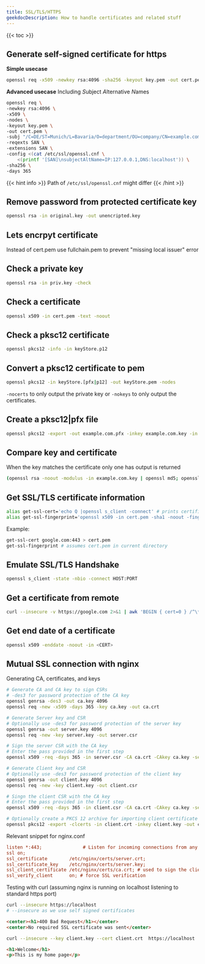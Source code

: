 ```yaml
---
title: SSL/TLS/HTTPS
geekdocDescription: How to handle certificates and related stuff
---
```


{{< toc >}}

## Generate self-signed certificate for https

**Simple usecase**

```bash
openssl req -x509 -newkey rsa:4096 -sha256 -keyout key.pem -out cert.pem -days 365
```

**Advanced usecase**
Including *S*ubject *A*lternative *N*ames

```bash
openssl req \
-newkey rsa:4096 \
-x509 \
-nodes \
-keyout key.pem \
-out cert.pem \
-subj "/C=DE/ST=Munich/L=Bavaria/O=department/OU=company/CN=example.com" \
-reqexts SAN \
-extensions SAN \
-config <(cat /etc/ssl/openssl.cnf \
    <(printf '[SAN]\nsubjectAltName=IP:127.0.0.1,DNS:localhost')) \
-sha256 \
-days 365
```

{{< hint info >}}
Path of `/etc/ssl/openssl.cnf` might differ
{{< /hint >}}

## Remove password from protected certificate key

```bash
openssl rsa -in original.key -out unencripted.key
```

## Lets encrpyt certificate

Instead of cert.pem use fullchain.pem to prevent "missing local issuer" error

## Check a private key

```bash
openssl rsa -in priv.key -check
```

## Check a certificate

```bash
openssl x509 -in cert.pem -text -noout
```

## Check a pksc12 certificate

```bash
openssl pkcs12 -info -in keyStore.p12
```

## Convert a pksc12 certificate to pem

```bash
openssl pkcs12 -in keyStore.[pfx|p12] -out keyStore.pem -nodes
```

`-nocerts` to only output the private key or `-nokeys` to only output the certificates.

## Create a pksc12|pfx file

```sh
openssl pkcs12 -export -out example.com.pfx -inkey example.com.key -in example.com.pem -certfile foo_intermediate.pem -certfile bar_intermediate.pem -certfile super_ca_root.pem
```

## Compare key and certificate

When the key matches the certificate only one has output is returned

```sh
(openssl rsa -noout -modulus -in example.com.key | openssl md5; openssl x509 -noout -modulus -in example.com.pem | openssl md5) | uniq
```

## Get SSL/TLS certificate information

```bash
alias get-ssl-cert='echo Q |openssl s_client -connect' # prints certificate
alias get-ssl-fingerprint='openssl x509 -in cert.pem -sha1 -noout -fingerprint'
```

Example:

```bash
get-ssl-cert google.com:443 > cert.pem
get-ssl-fingerprint # assumes cert.pem in current directory
```

## Emulate SSL/TLS Handshake

```bash
openssl s_client -state -nbio -connect HOST:PORT
```

## Get a certificate from remote

```bash
curl --insecure -v https://google.com 2>&1 | awk 'BEGIN { cert=0 } /^\* Server certificate:/ { cert=1 } /^\*/ { if (cert) print }'
```

## Get end date of a certificate

```sh
openssl x509 -enddate -noout -in <CERT>
```

## Mutual SSL connection with nginx

Generating CA, certificates, and keys

```bash
# Generate CA and CA key to sign CSRs
# -des3 for password protection of the CA key
openssl genrsa -des3 -out ca.key 4096
openssl req -new -x509 -days 365 -key ca.key -out ca.crt

# Generate Server key and CSR
# Optionally use -des3 for password protection of the server key
openssl genrsa -out server.key 4096
openssl req -new -key server.key -out server.csr

# Sign the server CSR with the CA key
# Enter the pass provided in the first step
openssl x509 -req -days 365 -in server.csr -CA ca.crt -CAkey ca.key -set_serial 01 -out server.crt

# Generate Client key and CSR
# Optionally use -des3 for password protection of the client key
openssl genrsa -out client.key 4096
openssl req -new -key client.key -out client.csr

# Singn the client CSR with the CA key
# Enter the pass provided in the first step
openssl x509 -req -days 365 -in client.csr -CA ca.crt -CAkey ca.key -set_serial 01 -out client.crt

# Optionally create a PKCS 12 archive for importing client certificate data in web browsers
openssl pkcs12 -export -clcerts -in client.crt -inkey client.key -out client.p12
```

Relevant snippet for nginx.conf

```ini
listen *:443;               # Listen for incoming connections from any interface on port 443 (TLS)
ssl on;
ssl_certificate        /etc/nginx/certs/server.crt;
ssl_certificate_key    /etc/nginx/certs/server.key;
ssl_client_certificate /etc/nginx/certs/ca.crt; # used to sign the client certificates
ssl_verify_client      on; # force SSL verification
```

Testing with curl (assuming nginx is running on localhost listening to standard https port)

```bash
curl --insecure https://localhost
# --insecure as we use self signed certificates
```

```html
<center><h1>400 Bad Request</h1></center>
<center>No required SSL certificate was sent</center>
```

```bash
curl --insecure --key client.key --cert client.crt  https://localhost
```

```html
<h1>Welcome</h1>
<p>This is my home page</p>
```
